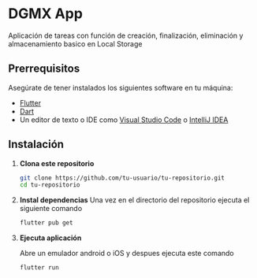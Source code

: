 # DGMX App

Aplicación de tareas con función de creación, finalización, eliminación y almacenamiento basico en Local Storage

## Prerrequisitos

Asegúrate de tener instalados los siguientes software en tu máquina:

- [Flutter](https://flutter.dev/docs/get-started/install)
- [Dart](https://dart.dev/get-dart)
- Un editor de texto o IDE como [Visual Studio Code](https://code.visualstudio.com/) o [IntelliJ IDEA](https://www.jetbrains.com/idea/)

## Instalación

1. **Clona este repositorio**

   ```bash
   git clone https://github.com/tu-usuario/tu-repositorio.git
   cd tu-repositorio

2. **Instal dependencias**
    Una vez en el directorio del repositorio ejecuta el siguiente comando
   ```bash
   flutter pub get

3. **Ejecuta aplicación**

    Abre un emulador android o iOS y despues ejecuta este comando
   ```bash
   flutter run